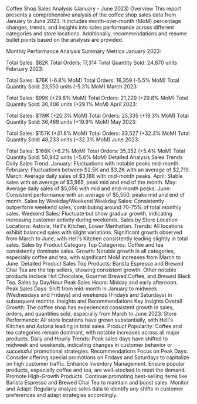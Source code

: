 Coffee Shop Sales Analysis (January - June 2023)
Overview
This report presents a comprehensive analysis of the coffee shop sales data from January to June 2023. It includes month-over-month (MoM) percentage changes, trends, and insights into sales performance across different categories and store locations. Additionally, recommendations and resume bullet points based on the analysis are provided.

Monthly Performance Analysis
Summary Metrics
January 2023:

Total Sales: $82K
Total Orders: 17,314
Total Quantity Sold: 24,870 units
February 2023:

Total Sales: $76K (-6.8% MoM)
Total Orders: 16,359 (-5.5% MoM)
Total Quantity Sold: 23,550 units (-5.3% MoM)
March 2023:

Total Sales: $99K (+29.8% MoM)
Total Orders: 21,229 (+29.8% MoM)
Total Quantity Sold: 30,406 units (+29.1% MoM)
April 2023:

Total Sales: $119K (+20.3% MoM)
Total Orders: 25,335 (+19.3% MoM)
Total Quantity Sold: 36,469 units (+19.9% MoM)
May 2023:

Total Sales: $157K (+31.8% MoM)
Total Orders: 33,527 (+32.3% MoM)
Total Quantity Sold: 48,233 units (+32.3% MoM)
June 2023:

Total Sales: $166K (+6.2% MoM)
Total Orders: 35,352 (+5.4% MoM)
Total Quantity Sold: 50,942 units (+5.6% MoM)
Detailed Analysis
Sales Trends
Daily Sales Trend:
January: Fluctuations with notable peaks mid-month.
February: Fluctuations between $2.5K and $3.2K with an average of $2,719.
March: Average daily sales of $3,188 with mid-month peaks.
April: Stable sales with an average of $3,965, peak mid and end of the month.
May: Average daily sales of $5,056 with mid and end-month peaks.
June: Consistent performance with an average of $5,550, peaks mid and end of month.
Sales by Weekday/Weekend
Weekday Sales: Consistently outperform weekend sales, contributing around 70-75% of total monthly sales.
Weekend Sales: Fluctuate but show gradual growth, indicating increasing customer activity during weekends.
Sales by Store Location
Locations: Astoria, Hell's Kitchen, Lower Manhattan.
Trends: All locations exhibit balanced sales with slight variations. Significant growth observed from March to June, with Hell's Kitchen consistently leading slightly in total sales.
Sales by Product Category
Top Categories: Coffee and tea consistently dominate sales.
Growth: Notable growth in all categories, especially coffee and tea, with significant MoM increases from March to June.
Detailed Product Sales
Top Products: Barista Espresso and Brewed Chai Tea are the top sellers, showing consistent growth. Other notable products include Hot Chocolate, Gourmet Brewed Coffee, and Brewed Black Tea.
Sales by Day/Hour
Peak Sales Hours: Midday and early afternoon.
Peak Sales Days: Shift from mid-month in January to midweek (Wednesdays and Fridays) and weekends (Fridays and Saturdays) in subsequent months.
Insights and Recommendations
Key Insights
Overall Growth: The coffee shop has experienced consistent growth in sales, orders, and quantities sold, especially from March to June 2023.
Store Performance: All store locations have grown substantially, with Hell's Kitchen and Astoria leading in total sales.
Product Popularity: Coffee and tea categories remain dominant, with notable increases across all major products.
Daily and Hourly Trends: Peak sales days have shifted to midweek and weekends, indicating changes in customer behavior or successful promotional strategies.
Recommendations
Focus on Peak Days: Consider offering special promotions on Fridays and Saturdays to capitalize on high customer traffic.
Enhance Inventory Management: Ensure popular products, especially coffee and tea, are well-stocked to meet the demand.
Promote High-Growth Products: Continue promoting best-selling items like Barista Espresso and Brewed Chai Tea to maintain and boost sales.
Monitor and Adapt: Regularly analyze sales data to identify any shifts in customer preferences and adapt strategies accordingly.
